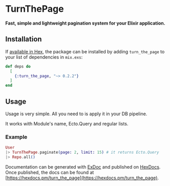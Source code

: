 # TurnThePage

**Fast, simple and lightweight pagination system for your Elixir application.**

## Installation

If [available in Hex](https://hex.pm/docs/publish), the package can be installed
by adding `turn_the_page` to your list of dependencies in `mix.exs`:

```elixir
def deps do
  [
    {:turn_the_page, "~> 0.2.2"}
  ]
end
```

## Usage

Usage is very simple. All you need to is apply it in your DB pipeline.

It works with Module's name, Ecto.Query and regular lists.

### Example
```elixir
User
|> TurnThePage.paginate(page: 2, limit: 15) # it returns Ecto.Query
|> Repo.all()
```

Documentation can be generated with [ExDoc](https://github.com/elixir-lang/ex_doc)
and published on [HexDocs](https://hexdocs.pm). Once published, the docs can
be found at [https://hexdocs.pm/turn_the_page](https://hexdocs.pm/turn_the_page).
